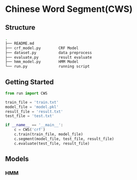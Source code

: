 # Chinese Word Segment(CWS)

## Structure

```bash
.
├── README.md           
├── crf_model.py        CRF Model
├── dataset.py          data preprocess
├── evaluate.py         result evaluate
├── hmm_model.py        HMM Model
└── run.py              running script
```

## Getting Started

```python
from run import CWS

train_file = 'train.txt'
model_file = 'model.pkl'
result_file = 'result.txt'
test_file = 'test.txt'

if __name__ == '__main__':
    c = CWS('crf')
    c.train(train_file, model_file)
    c.segment(model_file, test_file, result_file)
    c.evaluate(test_file, result_file)
```

## Models

### HMM

